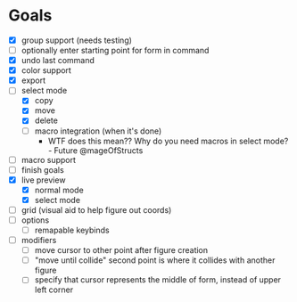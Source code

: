 # Goals

- [x] group support (needs testing)
- [ ] optionally enter starting point for form in command
- [x] undo last command
- [x] color support
- [x] export
- [ ] select mode
  - [x] copy
  - [x] move
  - [x] delete
  - [ ] macro integration (when it's done)
    - WTF does this mean?? Why do you need macros in select mode? - Future @mageOfStructs
- [ ] macro support
- [ ] finish goals
- [x] live preview
  - [x] normal mode
  - [x] select mode
- [ ] grid (visual aid to help figure out coords)
- [ ] options
  - [ ] remapable keybinds
- [ ] modifiers
  - [ ] move cursor to other point after figure creation
  - [ ] "move until collide" second point is where it collides with another figure
  - [ ] specify that cursor represents the middle of form, instead of upper left
        corner
